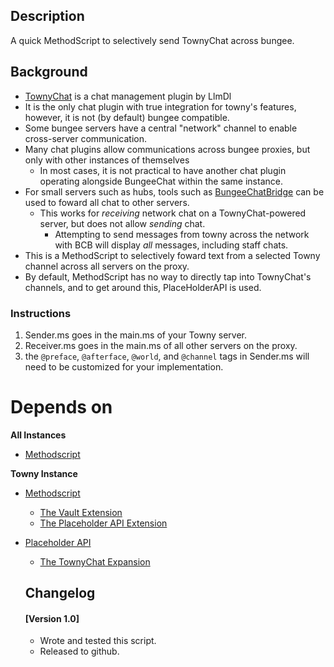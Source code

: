 ## Description
A quick MethodScript to selectively send TownyChat across bungee. 

## Background
 - [TownyChat](https://github.com/TownyAdvanced/TownyChat) is a chat management plugin by LlmDl
 - It is the only chat plugin with true integration for towny's features, however, it is not (by default) bungee compatible.
 - Some bungee servers have a central "network" channel to enable cross-server communication.
 - Many chat plugins allow communications across bungee proxies, but only with other instances of themselves
   - In most cases, it is not practical to have another chat plugin operating alongside BungeeChat within the same instance.
 - For small servers such as hubs, tools such as [BungeeChatBridge](https://gitlab.com/ranull/minecraft/bungeechatbridge/) can be used to foward all chat to other servers.
   - This works for *receiving* network chat on a TownyChat-powered server, but does not allow *sending* chat.
     - Attempting to send messages from towny across the network with BCB will display *all* messages, including staff chats.
 - This is a MethodScript to selectively foward text from a selected Towny channel across all servers on the proxy.
  - By default, MethodScript has no way to directly tap into TownyChat's channels, and to get around this, PlaceHolderAPI is used.

### Instructions
1. Sender.ms goes in the main.ms of your Towny server.
2. Receiver.ms goes in the main.ms of all other servers on the proxy.
3. the `@preface`, `@afterface`, `@world`, and `@channel` tags in Sender.ms will need to be customized for your implementation.

# Depends on
__All Instances__
- [Methodscript](https://builds.enginehub.org/job/commandhelper)

__Towny Instance__
- [Methodscript](https://builds.enginehub.org/job/commandhelper)
  - [The Vault Extension](https://letsbuild.net/jenkins/job/CHVault/)
  - [The Placeholder API Extension](https://letsbuild.net/jenkins/job/CHPlaceholderAPI/)
- [Placeholder API](https://github.com/PlaceholderAPI/PlaceholderAPI/releases)
  - [The TownyChat Expansion](https://api.extendedclip.com/expansions/townychat/)
  
  ## Changelog
  #### [Version 1.0]
  - Wrote and tested this script.
  - Released to github.
  
